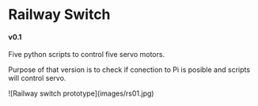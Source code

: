 # Railway Switch



#### v0.1
<p>Five python scripts to control five servo motors.</p>
<p>Purpose of that version is to check if conection to Pi is posible and scripts will control servo.</p> 
![Railway switch prototype](images/rs01.jpg)

